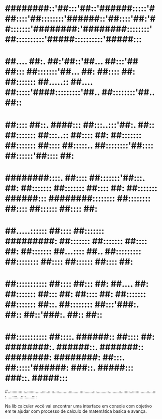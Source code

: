 # ########::'##:::'##::'######:::::'###::::'##::::::::'######::'##::::'##:'##:::::::'########:'########::::::::'##::::::::::'#####::::::::::'#####:::
# ##.... ##:. ##:'##::'##... ##:::'## ##::: ##:::::::'##... ##: ##:::: ##: ##::::::: ##.....:: ##.... ##:::::'####:::::::::'##.. ##::::::::'##.. ##::
# ##:::: ##::. ####::: ##:::..:::'##:. ##:: ##::::::: ##:::..:: ##:::: ##: ##::::::: ##::::::: ##:::: ##:::::.. ##::::::::'##:::: ##::::::'##:::: ##:
# ########::::. ##:::: ##:::::::'##:::. ##: ##::::::: ##::::::: ##:::: ##: ##::::::: ######::: ########:::::::: ##:::::::: ##:::: ##:::::: ##:::: ##:
# ##.....:::::: ##:::: ##::::::: #########: ##::::::: ##::::::: ##:::: ##: ##::::::: ##...:::: ##.. ##::::::::: ##:::::::: ##:::: ##:::::: ##:::: ##:
# ##::::::::::: ##:::: ##::: ##: ##.... ##: ##::::::: ##::: ##: ##:::: ##: ##::::::: ##::::::: ##::. ##:::::::: ##:::'###:. ##:: ##::'###:. ##:: ##::
# ##::::::::::: ##::::. ######:: ##:::: ##: ########:. ######::. #######:: ########: ########: ##:::. ##:::::'######: ###::. #####::: ###::. #####:::
#..::::::::::::..::::::......:::..:::::..::........:::......::::.......:::........::........::..:::::..::::::......::...::::.....::::...::::.....::::

Na lib calculer você vai encontrar uma interface em console com objetivo 
  em te ajudar com processo de calculo de matemática basica e avança.

